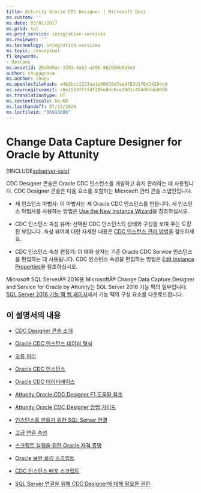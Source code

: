 ```yaml
---
title: Attunity Oracle CDC Designer | Microsoft Docs
ms.custom: ''
ms.date: 03/01/2017
ms.prod: sql
ms.prod_service: integration-services
ms.reviewer: ''
ms.technology: integration-services
ms.topic: conceptual
f1_keywords:
- desCons
ms.assetid: 20a0d9ac-3393-4ab3-a296-862926b9b5e3
author: chugugrace
ms.author: chugu
ms.openlocfilehash: a4b2bcc1153aa1e90d38a7aedf83d176d34294cd
ms.sourcegitcommit: c8e1553ff3fdf295e8dc6ce30d1c454d6fde8088
ms.translationtype: HT
ms.contentlocale: ko-KR
ms.lasthandoff: 07/22/2020
ms.locfileid: "86918686"
---
```

# <a name="change-data-capture-designer-for-oracle-by-attunity"></a>Change Data Capture Designer for Oracle by Attunity

[!INCLUDE[sqlserver-ssis](../../includes/applies-to-version/sqlserver-ssis.md)]


  CDC Designer 콘솔은 Oracle CDC 인스턴스를 개발하고 유지 관리하는 데 사용됩니다. CDC Designer 콘솔은 다음 요소를 포함하는 Microsoft 관리 콘솔 스냅인입니다.  
  
-   새 인스턴스 마법사: 이 마법사는 새 Oracle CDC 인스턴스를 만듭니다. 새 인스턴스 마법사를 사용하는 방법은 [Use the New Instance Wizard](../../integration-services/change-data-capture/use-the-new-instance-wizard.md)을 참조하십시오.  
  
-   CDC 인스턴스 속성 뷰어: 선택된 CDC 인스턴스의 상태와 구성을 보여 주는 도킹된 뷰입니다. 속성 뷰어에 대한 자세한 내용은 [CDC 인스턴스 관리 방법](../../integration-services/change-data-capture/how-to-manage-a-cdc-instance.md)을 참조하세요.  
  
-   CDC 인스턴스 속성 편집기: 이 대화 상자는 기존 Oracle CDC Service 인스턴스를 편집하는 데 사용됩니다. CDC 인스턴스 속성을 편집하는 방법은 [Edit Instance Properties](../../integration-services/change-data-capture/edit-instance-properties.md)을 참조하십시오.  
  
 Microsoft SQL ServerÂ® 2016용 MicrosoftÂ® Change Data Capture Designer and Service for Oracle by Attunity는 SQL Server 2016 기능 팩의 일부입니다. [SQL Server 2016 기능 팩 웹 페이지](https://go.microsoft.com/fwlink/?LinkId=746297)에서 기능 팩의 구성 요소를 다운로드합니다.  
  
## <a name="in-this-documentation"></a>이 설명서의 내용  
  
-   [CDC Designer 콘솔 소개](../../integration-services/change-data-capture/the-cdc-designer-console-introduction.md)  
  
-   [Oracle CDC 인스턴스 데이터 형식](../../integration-services/change-data-capture/oracle-cdc-instance-data-types.md)  
  
-   [오류 처리](../../integration-services/change-data-capture/error-handling.md)  
  
-   [Oracle CDC 인스턴스](../../integration-services/change-data-capture/the-oracle-cdc-instance.md)  
  
-   [Oracle CDC 데이터베이스](../../integration-services/change-data-capture/the-oracle-cdc-databases.md)  
  
-   [Attunity Oracle CDC Designer F1 도움말 참조](../../integration-services/change-data-capture/change-data-capture-designer-for-oracle-by-attunity-f1-help-reference.md)  
  
-   [Attunity Oracle CDC Designer 방법 가이드](../../integration-services/change-data-capture/change-data-capture-designer-for-oracle-by-attunity-how-to-guide.md)  
  
-   [인스턴스를 만들기 위한 SQL Server 연결](../../integration-services/change-data-capture/sql-server-connection-for-instance-creation.md)  
  
-   [고급 연결 속성](../../integration-services/change-data-capture/advanced-connection-properties.md)  
  
-   [스크립트 실행을 위한 Oracle 자격 증명](../../integration-services/change-data-capture/oracle-credentials-for-running-script.md)  
  
-   [Oracle 보완 로깅 스크립트](../../integration-services/change-data-capture/oracle-supplemental-logging-script.md)  
  
-   [CDC 인스턴스 배포 스크립트](../../integration-services/change-data-capture/cdc-instance-deployment-script.md)  
  
-   [SQL Server 연결을 위해 CDC Designer에 대해 필요한 권한](../../integration-services/change-data-capture/sql-server-connection-required-permissions-for-the-cdc-designer.md)  
  
  
